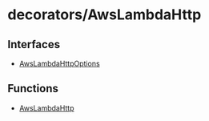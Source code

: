 # decorators/AwsLambdaHttp

## Interfaces

- [AwsLambdaHttpOptions](interfaces/AwsLambdaHttpOptions.md)

## Functions

- [AwsLambdaHttp](functions/AwsLambdaHttp.md)
